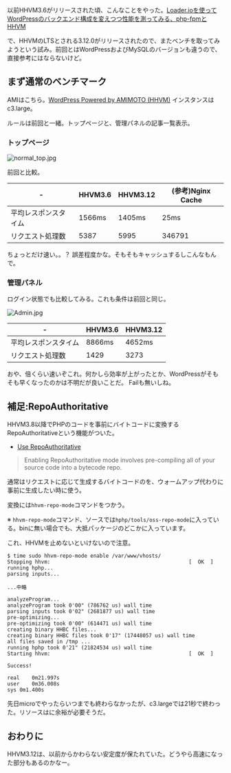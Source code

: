 
以前HHVM3.6がリリースされた頃、こんなことをやった。[Loader.ioを使ってWordPressのバックエンド構成を変えつつ性能を測ってみる、php-fpmとHHVM](http://qiita.com/sawanoboly/items/e422b366439f67bfb01c)

で、HHVMのLTSとされる3.12.0がリリースされたので、またベンチを取ってみようという試み。前回とはWordPressおよびMySQLのバージョンも違うので、直接参考にはならないけど。


## まず通常のベンチマーク

AMIはこちら。[WordPress Powered by AMIMOTO (HHVM)](https://aws.amazon.com/marketplace/pp/B00V5JYXTO) インスタンスはc3.large。


ルールは前回と一緒。トップページと、管理パネルの記事一覧表示。

### トップページ

![normal_top.jpg](https://qiita-image-store.s3.amazonaws.com/0/7454/bdc9370d-4e24-b575-458d-6b8b80098922.jpeg "normal_top.jpg")

前回と比較。

| - |HHVM3.6|HHVM3.12|(参考)Nginx Cache|
| ---- | ---- | ---- | ---- |
|平均レスポンスタイム | 1566ms | 1405ms | 25ms |
|リクエスト処理数 | 5387 | 5995 | 346791 |

ちょっとだけ速い。。？ 誤差程度かな。そもそもキャッシュするしこんなもんで。


### 管理パネル

ログイン状態でも比較してみる。これも条件は前回と同じ。

![Admin.jpg](https://qiita-image-store.s3.amazonaws.com/0/7454/2eed8313-9f71-71f0-20f5-1fd261d07ac1.jpeg "Admin.jpg")


| - |HHVM3.6|HHVM3.12|
| ---- | ---- | ---- |
|平均レスポンスタイム | 8866ms | 4652ms |
|リクエスト処理数 | 1429 | 3273 |

おや、倍くらい速いぞこれ。何かしら効率が上がったとか、WordPressがそもそも早くなったのかは不明だが良いことだ。
Failも無いしね。


## 補足:RepoAuthoritative

HHVM3.8以降でPHPのコードを事前にバイトコードに変換するRepoAuthoritativeという機能がついた。

- [Use RepoAuthoritative](https://github.com/facebook/hhvm/wiki/performance-tuning)

> Enabling RepoAuthoritative mode involves pre-compiling all of your source code into a bytecode repo.

通常はリクエストに応じて生成するバイトコードのを、ウォームアップ代わりに事前に生成したい時に使う。

変換には`hhvm-repo-mode`コマンドをつかう。

※ `hhvm-repo-mode`コマンド、ソースでは`hphp/tools/oss-repo-mode`に入っている。binに無い場合でも、大抵パッケージのどこかに入っています。

これ、HHVMを止めないといけないので注意。

```
$ time sudo hhvm-repo-mode enable /var/www/vhosts/
Stopping hhvm:                                             [  OK  ]
running hphp...
parsing inputs...

...中略

analyzeProgram...
analyzeProgram took 0'00" (786762 us) wall time
parsing inputs took 0'02" (2681877 us) wall time
pre-optimizing...
pre-optimizing took 0'00" (614471 us) wall time
creating binary HHBC files...
creating binary HHBC files took 0'17" (17448057 us) wall time
all files saved in /tmp ...
running hphp took 0'21" (21824534 us) wall time
Starting hhvm:                                             [  OK  ]

Success!

real	0m21.997s
user	0m36.008s
sys	0m1.400s
```

先日microでやったらいつまでも終わらなかったが、c3.largeでは21秒で終わった。リソースはに余裕が必要そうだ。


## おわりに

HHVM3.12は、以前からかわらない安定度が保たれていた。どうやら高速になった部分もあるのかなー。

